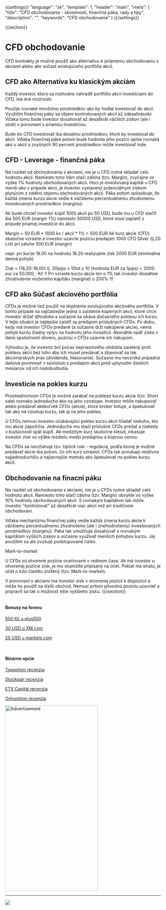 {{settings}}
   "language": "sk",
   "template": 1,
   "header": "main",
   "meta": {
     "title": "CFD obchodovanie - skúsenosti, finančná páka, rady a tipy",
     "description": "",
     "keywords": "CFD obchodovanie"
  }
{{/settings}}

<div class="row">
<div class="col-md-9" role="main" markdown="1">

{{section}}

# CFD obchodovanie

CFD kontrakty je možné použiť ako alternatívu k priamemu obchodovaniu s akciami alebo ako súčasť existujúceho portfólia akcií.

## CFD ako Alternatíva ku klasickým akciám

Každý investor, ktorý sa rozhodne nahradiť portfólio akcií investíciami do CFD, má dve možnosti:

Použije rovnaké množstvo prostriedkov ako by hodlal investovať do akcií. Využitím finančnej páky sa objem kontrolovaných akcií až zdesaťnásobí. Vďaka tomu bude investor dosahovať až desaťkrát väčších ziskov (ale i strát) v porovnaní s priamou investíciou.

Bude do CFD investovať iba desatinu prostriedkov, ktoré by investoval do akcií. Vďaka finančnej páke potom bude hodnota jeho pozícií úplne rovnaká ako u akcií a zvyšných 90 percent prostriedkov môže investovať inde.

## CFD - Leverage - finančná páka

Na rozdiel od obchodovania s akciami, nie je u CFD nutné skladať celú hodnotu akcií. Namiesto toho Vám stačí záloha (tzv. Margin), zvyčajne vo výške 1% hodnoty obchodovaných akcií. Hoci je investovaný kapitál u CFD menší ako v prípade akcií, je investor vystavený potenciálnym ziskom plynúcim z celého objemu obchodovaných akcií. Páka potom spôsobuje, že každá zmena kurzu akcie vedie k väčšiemu percentuálnemu zhodnoteniu investovaných prostriedkov (marginu).

Ak bude chcieť investor kúpiť 1000 akcií po 50 USD, bude mu u CFD stačiť iba 500 EUR (margin 1%) namiesto 50000 USD, ktoré musí zaplatiť v prípade priamej investície do akcií.

Margin = 50 EUR * 1000 ks / akcií * 1% = 500 EUR
Ak kurz akcie (CFD) skutočne vzrastie a investor uzavrie pozíciu predajom 1000 CFD Silver (tj.20 Lot) pri zálohe 500 EUR (margin)

napr. pri kurze 18.00 na hodnotu 18.20 realizujete zisk 2000 EUR (minimálna denná pohyb).

Zisk = (18,20-18,00) tj. 20pips x 10lot x 10 (hodnota EUR za 1pips) = 2000 eur ca 50.000, -Kč !!
Pri vzraste kurzu akcie len o 1% tak investor dosiahne zhodnotenie vloženého kapitálu (margine) o 200% !!!

 

## CFD ako Súčasť akciového portfólia

CFDs je možné tiež použiť na doplnenie existujúceho akciového portfólia. V tomto prípade sa najčastejšie jedná o zaistenie kúpených akcií, ktoré chce investor držať dlhodobo a súčasne sa obáva dočasného poklesu ich kurzu. V tejto situácii je najlepšie zaistiť sa predajom príslušných CFDs. Po dobu, kedy má investor CFDs predané (a súčasne drží nakúpené akcie), nemá pohyb kurzu žiadny vplyv na hodnotu jeho investícií. Akonáhle opäť získa v danú spoločnosti dôveru, pozíciu v CFDs uzavrie ich nákupom.

Výhodou je, že investor bol počas nepriaznivého obdobia zaistený proti poklesu akcií bez toho aby ich musel predávať a zbavovať sa tak akcionárskych práv (dividenda, hlasovanie). Súčasne mu nevzniká prípadná daňová povinnosť v súvislosti s predajom akcií pred uplynutím šiestich mesiacov od ich nadobudnutia.

## Investície na pokles kurzu

Prostredníctvom CFDs je možné zarábať na poklese kurzu akcie (tzv. Short sale) rovnako jednoducho ako na jeho vzostupe. Investor môže nakupovať alebo predávať akékoľvek CFDs (akcie), ktoré broker kótuje, a špekulovať tak ako na vzostup kurzu, tak aj na jeho pokles.

U CFDs nemusí investor očakávajúci pokles kurzu akcií hľadať niekoho, kto mu akcie zapožičia. Jednoducho mu stačí príslušné CFDs predať a niekedy v budúcnosti späť kúpiť. Ak medzitým kurz skutočne klesol, inkasuje investor zisk vo výške rozdielu medzi predajnou a kúpnou cenou.

Na CFDs sa nevzťahuje tzv. Uptick rule - regulácia, podľa ktorej je možné predávať akcie iba potom, čo ich kurz vzrástol. CFDs tak ponúkajú relatívne najjednoduchšiu a najlacnejšie metódu ako špekulovať na pokles kurzu akcií.

## Obchodovanie na finacni páku

Na rozdiel od obchodovania s akciami, nie je u CFDs nutné skladať celú hodnotu akcií. Namiesto toho stačí záloha (tzv. Margin) obvykle vo výške 10% hodnoty obchodovaných akcií. S rovnakým kapitálom tak môže investor "kontrolovať" až desaťkrát viac akcií než pri tradičnom obchodovaní.

Vďaka mechanizmu finančnej páky vedie každá zmena kurzu akcie k väčšiemu percentuálnemu zhodnoteniu (ale i znehodnoteniu) investovaných prostriedkov (marginu). Páka tak umožňuje dosahovať s rovnakým kapitálom vyšších ziskov a súčasne využívať menších pohybov kurzu. Jej použitím sa ale zvyšuje podstupované riziko.

Mark-to-market

U CFDs sú otvorené pozície oceňované v reálnom čase. Ak má investor u otvorenej pozície zisk, je mu okamžite pripísaný na účet. Pokiaľ má stratu, je účet o túto čiastku znížený (tzv. Mark-to-market).

V porovnaní s akciami má investor zisk v otvorenej pozícii k dispozícii a môže ho použiť na ďalší obchod. Nemusí pritom pôvodnú pozíciu uzavrieť a pripraviť sa tak o možnosť ešte vyššieho zisku.
{{/section}}
</div>
<div class="col-md-3" markdown="1">
<div class="well" markdown="1" style="margin-top: 2.5em">

#### Bonusy na forexu

[500 Kč u plus500](http://www.forexsrovnavac.cz/sk/plus500 "plus500")

[30 USD u XM.com](http://www.forexsrovnavac.cz/sk/xm-xemarkets-com "XM.com")

[25 USD u markets.com](http://www.forexsrovnavac.cz/sk/markets-com-recenzia "markets.com")

<br>

#### Binárne opcie

[Topoption recenzia](http://www.forexsrovnavac.cz/sk/topoption "TopOption recenzia")

[Stockpair recenzia](http://www.forexsrovnavac.cz/sk/stockpair "Stockapair recenzia")

[ETX Capital recenzia](http://www.forexsrovnavac.cz/sk/etx-capital-skusenosti "ETX Capital recenzia")

[Onlyoption recenzia](http://www.forexsrovnavac.cz/sk/onlyoption "Onlyoption recenzia")

</div>

<SCRIPT language='JavaScript1.1' SRC="https://ad.doubleclick.net/ddm/adj/N8017.2070109FOREXSROVNAVAC.CZ/B9072665.122768029;sz=300x600;ord={{@timestamp}}?"></SCRIPT><NOSCRIPT><A HREF="https://ad.doubleclick.net/ddm/jump/N8017.2070109FOREXSROVNAVAC.CZ/B9072665.122768029;sz=300x600;ord={{@timestamp}}?"><IMG SRC="https://ad.doubleclick.net/ddm/ad/N8017.2070109FOREXSROVNAVAC.CZ/B9072665.122768029;sz=300x600;ord={{@timestamp}}?" BORDER=0 WIDTH=300 HEIGHT=600 ALT="Advertisement"></A></NOSCRIPT>

<div class="container-fluid" markdown="1">

- - -

<a href="http://blog.forexsrovnavac.cz/plus500cz"  target="_blank">
 <img src="http://blog.forexsrovnavac.cz/wp-content/uploads/2014/10/informace.png" width="" height=""/>
</a>

</div>
</div>
</div>